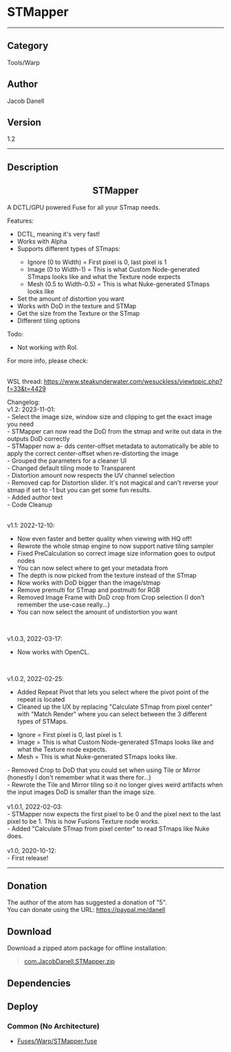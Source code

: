 # STMapper
___

## Category
Tools/Warp

## Author
Jacob Danell

## Version
1.2

___

## Description
<center><h2>STMapper</h2></center>
<p>A DCTL/GPU powered Fuse for all your STmap needs.</p>

<p>Features:
<ul>
<li>DCTL, meaning it's very fast!</li>
<li>Works with Alpha</li>
<li>Supports different types of STmaps:</li>
<ul>
<li>Ignore (0 to Width) = First pixel is 0, last pixel is 1</li>
<li>Image (0 to Width-1) = This is what Custom Node-generated STmaps looks like and what the Texture node expects</li>
<li>Mesh (0.5 to Width-0.5) = This is what Nuke-generated STmaps looks like</li>
</ul>
<li>Set the amount of distortion you want</li>
<li>Works with DoD in the texture and STMap</li>
<li>Get the size from the Texture or the STmap</li>
<li>Different tiling options</li>
</ul>
</p>

<p>Todo:
<ul>
<li>Not working with RoI.</li>
</ul>
</p>


<p>For more info, please check:</p>

<br>WSL thread: <a href="https://www.steakunderwater.com/wesuckless/viewtopic.php?f=33&t=4429">https://www.steakunderwater.com/wesuckless/viewtopic.php?f=33&t=4429</a></br>


<p>
Changelog:<br/>
v1.2: 2023-11-01:<br/>
- Select the image size, window size and clipping to get the exact image you need<br/>
- STMapper can now read the DoD from the stmap and write out data in the outputs DoD correctly<br/>
- STMapper now a- dds center-offset metadata to automatically be able to apply the correct center-offset when re-distorting the image<br/>
- Grouped the parameters for a cleaner UI<br/>
- Changed default tiling mode to Transparent<br/>
- Distortion amount now respects the UV channel selection<br/>
- Removed cap for Distortion slider. It's not magical and can't reverse your stmap if set to -1 but you can get some fun results.<br/>
- Added author text<br/>
- Code Cleanup<br/>
<br/>

v1.1: 2022-12-10:<br />
- Now even faster and better quality when viewing with HQ off!<br />
- Rewrote the whole stmap engine to now support native tiling sampler<br />
- Fixed PreCalculation so correct image size information goes to output nodes<br />
- You can now select where to get your metadata from<br />
- The depth is now picked from the texture instead of the STmap<br />
- Now works with DoD bigger than the image/stmap<br />
- Remove premulti for STmap and postmulti for RGB<br />
- Removed Image Frame with DoD crop from Crop selection (I don't remember the use-case really...)<br />
- You can now select the amount of undistortion you want<br />
<br />

v1.0.3, 2022-03-17:<br />
- Now works with OpenCL.<br />
<br />

v1.0.2, 2022-02-25:<br />
- Added Repeat Pivot that lets you select where the pivot point of the repeat is located<br />
- Cleaned up the UX by replacing "Calculate STmap from pixel center" with "Match Render" where you can select between the 3 different types of STMaps.
<ul>
<li>Ignore = First pixel is 0, last pixel is 1.</li>
<li>Image = This is what Custom Node-generated STmaps looks like and what the Texture node expects.</li>
<li>Mesh = This is what Nuke-generated STmaps looks like.</li>
</ul>
- Removed Crop to DoD that you could set when using Tile or Mirror (honestly I don't remember what it was there for...)<br />
- Rewrote the Tile and Mirror tiling so it no longer gives weird artifacts when the input images DoD is smaller than the image size.<br />

<br />
v1.0.1, 2022-02-03:<br />
- STMapper now expects the first pixel to be 0 and the pixel next to the last pixel to be 1. This is how Fusions Texture node works.<br />
- Added "Calculate STmap from pixel center" to read STmaps like Nuke does.<br />
<br />
v1.0, 2020-10-12:<br />
- First release!<br />
</p>

___

## Donation
The author of the atom has suggested a donation of "5".  
You can donate using the URL: <a href="https://paypal.me/danell">https://paypal.me/danell</a>
## Download

Download a zipped atom package for offline installation:
> [com.JacobDanell.STMapper.zip](https://gitlab.com/WeSuckLess/Reactor/-/archive/master/Reactor-master.zip?path=Atoms/com.JacobDanell.STMapper)  

## Dependencies

## Deploy

### Common (No Architecture)

<ul>
<li><a href="https://gitlab.com/WeSuckLess/Reactor/-/blob/master/Atoms/com.JacobDanell.STMapper/Fuses/Warp/STMapper.fuse?ref_type=heads">Fuses/Warp/STMapper.fuse</a></li>
</ul>
